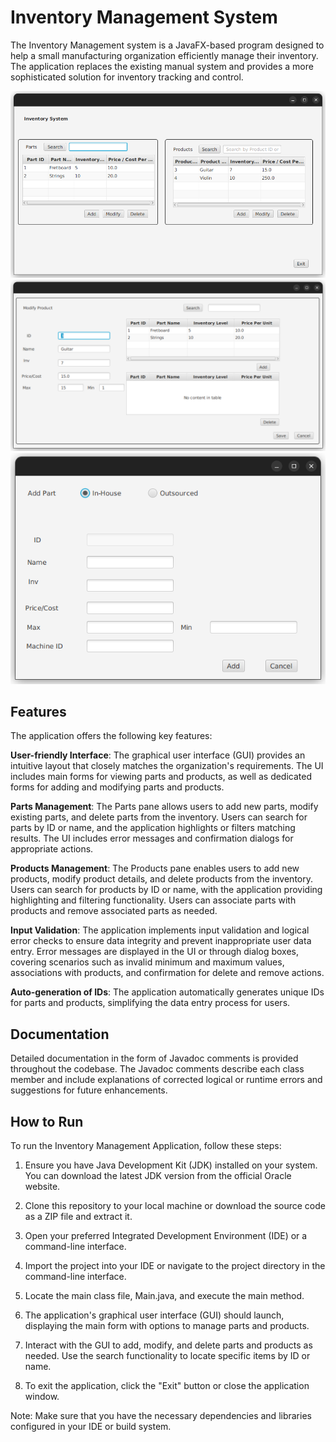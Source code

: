 # Inventory Management System

The Inventory Management system is a JavaFX-based program designed to help a small manufacturing organization efficiently manage their inventory. The application replaces the existing manual system and provides a more sophisticated solution for inventory tracking and control.

![Main Screen](readmeImages/MainScreenScreenshot.png?raw=true "Main Screen")
![Modify Product Screen](readmeImages/ModifyProductScreenshot.png?raw=true "Add Part Screen")
![Add Part Screen](readmeImages/AddPartScreenshot.png?raw=true "Add Part Screen")

## Features
The application offers the following key features:

**User-friendly Interface**: The graphical user interface (GUI) provides an intuitive layout that closely matches the organization's requirements. The UI includes main forms for viewing parts and products, as well as dedicated forms for adding and modifying parts and products.

**Parts Management**: The Parts pane allows users to add new parts, modify existing parts, and delete parts from the inventory. Users can search for parts by ID or name, and the application highlights or filters matching results. The UI includes error messages and confirmation dialogs for appropriate actions.

**Products Management**: The Products pane enables users to add new products, modify product details, and delete products from the inventory. Users can search for products by ID or name, with the application providing highlighting and filtering functionality. Users can associate parts with products and remove associated parts as needed.

**Input Validation**: The application implements input validation and logical error checks to ensure data integrity and prevent inappropriate user data entry. Error messages are displayed in the UI or through dialog boxes, covering scenarios such as invalid minimum and maximum values, associations with products, and confirmation for delete and remove actions.

**Auto-generation of IDs**: The application automatically generates unique IDs for parts and products, simplifying the data entry process for users.

## Documentation
Detailed documentation in the form of Javadoc comments is provided throughout the codebase. The Javadoc comments describe each class member and include explanations of corrected logical or runtime errors and suggestions for future enhancements.


## How to Run
To run the Inventory Management Application, follow these steps:

1. Ensure you have Java Development Kit (JDK) installed on your system. You can download the latest JDK version from the official Oracle website.

2. Clone this repository to your local machine or download the source code as a ZIP file and extract it.

3. Open your preferred Integrated Development Environment (IDE) or a command-line interface.

4. Import the project into your IDE or navigate to the project directory in the command-line interface.

5. Locate the main class file, Main.java, and execute the main method.

6. The application's graphical user interface (GUI) should launch, displaying the main form with options to manage parts and products.

7. Interact with the GUI to add, modify, and delete parts and products as needed. Use the search functionality to locate specific items by ID or name.

8. To exit the application, click the "Exit" button or close the application window.

Note: Make sure that you have the necessary dependencies and libraries configured in your IDE or build system.